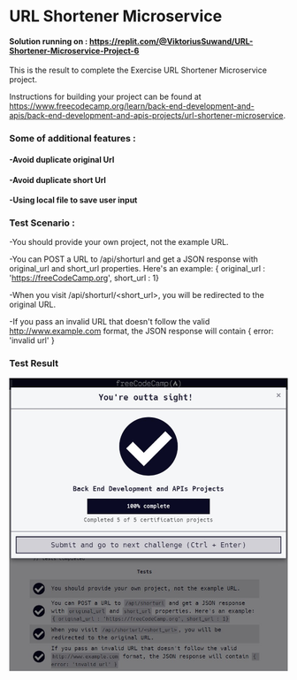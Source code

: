 # URL Shortener Microservice
#### Solution running on : https://replit.com/@ViktoriusSuwand/URL-Shortener-Microservice-Project-6

This is the result to complete the Exercise URL Shortener Microservice project.

Instructions for building your project can be found at
https://www.freecodecamp.org/learn/back-end-development-and-apis/back-end-development-and-apis-projects/url-shortener-microservice.


###  Some of additional features :
#### -Avoid duplicate original Url
#### -Avoid duplicate short Url
#### -Using local file to save user input

### Test Scenario :
-You should provide your own project, not the example URL.

-You can POST a URL to /api/shorturl and get a JSON response with original_url and short_url properties. Here's an example: { original_url : 'https://freeCodeCamp.org', short_url : 1}

-When you visit /api/shorturl/<short_url>, you will be redirected to the original URL.

-If you pass an invalid URL that doesn't follow the valid http://www.example.com format, the JSON response will contain { error: 'invalid url' }

### Test Result
![complete](complete.jpg)